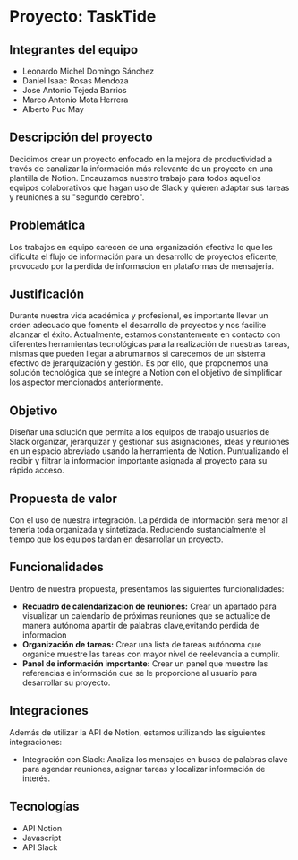 # Proyecto: TaskTide

## Integrantes del equipo
- Leonardo Michel Domingo Sánchez
- Daniel Isaac Rosas Mendoza
- Jose Antonio Tejeda Barrios
- Marco Antonio Mota Herrera
- Alberto Puc May

## Descripción del proyecto
Decidimos crear un proyecto enfocado en la mejora de productividad a través de canalizar la información más relevante de un proyecto en una plantilla de Notion. Encauzamos nuestro trabajo para todos aquellos equipos colaborativos que hagan uso de  Slack y quieren adaptar sus tareas y reuniones a su "segundo cerebro". 

## Problemática
Los trabajos en equipo carecen de una organización efectiva lo que les dificulta el flujo de información para un desarrollo de proyectos eficente, provocado por la perdida de informacion en plataformas de mensajeria.

## Justificación
Durante nuestra vida académica y profesional, es importante llevar un orden adecuado que fomente el desarrollo de proyectos y nos facilite alcanzar el éxito. Actualmente, estamos constantemente en contacto con diferentes herramientas tecnológicas para la realización de nuestras tareas, mismas que pueden llegar a abrumarnos si carecemos de un sistema efectivo de jerarquización y gestión. Es por ello, que proponemos una solución tecnológica que se integre a Notion con el objetivo de simplificar los aspector mencionados anteriormente.

## Objetivo
Diseñar una solución que permita a los equipos de trabajo usuarios de Slack organizar, jerarquizar y gestionar sus asignaciones, ideas y reuniones en un espacio abreviado usando la herramienta de Notion. Puntualizando el recibir y filtrar la informacion importante asignada al proyecto para su rápido acceso.

## Propuesta de valor
Con el uso de nuestra integración. La pérdida de información será menor al tenerla toda organizada y sintetizada. Reduciendo sustancialmente el tiempo que los equipos tardan en desarrollar un proyecto.

## Funcionalidades
Dentro de nuestra propuesta, presentamos las siguientes funcionalidades:
- **Recuadro de calendarizacion de reuniones:** Crear un apartado para visualizar un calendario de próximas reuniones que se actualice de manera autónoma apartir de palabras clave,evitando perdida de informacion 
- **Organización de tareas:** Crear una lista de tareas autónoma que organice muestre las tareas con mayor nivel de reelevancia a cumplir.
- **Panel de información importante:** Crear un panel que muestre las referencias e información que se le proporcione al usuario para desarrollar su proyecto.

## Integraciones
Además de utilizar la API de Notion, estamos utilizando las siguientes integraciones:
- Integración con Slack: Analiza los mensajes en busca de palabras clave para agendar reuniones, asignar tareas y localizar información de interés.

## Tecnologías
- API Notion
- Javascript
- API Slack